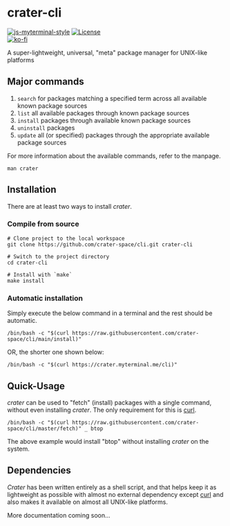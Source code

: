 # crater-cli

[![js-myterminal-style](https://img.shields.io/badge/code%20style-myterminal-blue.svg)](https://www.npmjs.com/package/eslint-config-myterminal)
[![License](https://img.shields.io/github/license/crater-space/cli.svg)](https://opensource.org/licenses/MIT)  
[![ko-fi](https://ko-fi.com/img/githubbutton_sm.svg)](https://ko-fi.com/Y8Y5E5GL7)

A super-lightweight, universal, "meta" package manager for UNIX-like platforms

## Major commands

1. `search` for packages matching a specified term across all available known package sources
2. `list` all available packages through known package sources
3. `install` packages through available known package sources
4. `uninstall` packages
5. `update` all (or specified) packages through the appropriate available package sources

For more information about the available commands, refer to the manpage.

    man crater

## Installation

There are at least two ways to install *crater*.

### Compile from source

    # Clone project to the local workspace
    git clone https://github.com/crater-space/cli.git crater-cli

    # Switch to the project directory
    cd crater-cli

    # Install with `make`
    make install

### Automatic installation

Simply execute the below command in a terminal and the rest should be automatic.

    /bin/bash -c "$(curl https://raw.githubusercontent.com/crater-space/cli/main/install)"

OR, the shorter one shown below:

    /bin/bash -c "$(curl https://crater.myterminal.me/cli)"

## Quick-Usage

*crater* can be used to "fetch" (install) packages with a single command, without even installing *crater*. The only requirement for this is [curl](https://curl.se).

    /bin/bash -c "$(curl https://raw.githubusercontent.com/crater-space/cli/master/fetch)" _ btop

The above example would install "btop" without installing *crater* on the system.


## Dependencies

*Crater* has been written entirely as a shell script, and that helps keep it as lightweight as possible with almost no external dependency except [curl](https://curl.se) and also makes it available on almost all UNIX-like platforms.

More documentation coming soon...
